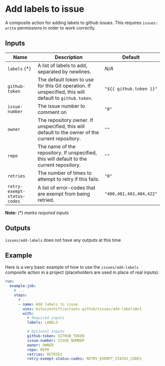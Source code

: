 # Add labels to issue

<!-- These docs are generated by a tool -->

A composite action for adding labels to github issues.
This requires `issues: write` permissions in order to work correctly.

## Inputs

| Name | Description | Default |
|------|-------------|---------|
| `labels` (*) | A list of labels to add, separated by newlines. | _N/A_ |
| `github-token` | The default token to use for this Git operation. If unspecified, this will default to `github.token`.  | `"${{ github.token }}"` |
| `issue-number` | The issue number to comment on | `"0"` |
| `owner` | The repository owner. If unspecified, this will default to the owner of the current repository.  | `""` |
| `repo` | The name of the repository. If unspecified, this will default to the current repository.  | `""` |
| `retries` | The number of times to attempt to retry if this fails.  | `"0"` |
| `retry-exempt-status-codes` | A list of error-codes that are exempt from being retried.  | `"400,401,403,404,422"` |

**Note:** _(*) marks required inputs_

## Outputs

`issues/add-labels` does not have any outputs at this time

## Example

Here is a very basic example of how to use the `issues/add-labels` composite action
in a project (placeholders are used in place of real inputs):

```yaml
run:
  example-job:
    # ... 
    steps:
      # ... 
      - name: Add labels to issue
        uses: bitwizeshift/actions-github/issues/add-labels@v1
        with:
          # Required inputs
          labels: LABELS

          # Optional inputs
          github-token: GITHUB_TOKEN
          issue-number: ISSUE_NUMBER
          owner: OWNER
          repo: REPO
          retries: RETRIES
          retry-exempt-status-codes: RETRY_EXEMPT_STATUS_CODES
```

